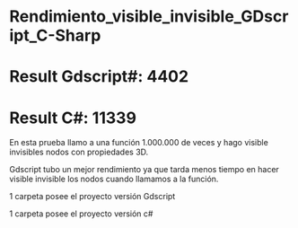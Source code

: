 # Rendimiento_visible_invisible_GDscript_C-Sharp
# Result Gdscript#: 4402
# Result C#: 11339
En esta prueba llamo a una función 1.000.000 de veces y hago visible invisibles nodos con propiedades 3D.

Gdscript tubo un mejor rendimiento ya que tarda menos tiempo en hacer visible invisible los nodos cuando llamamos a la función.

1 carpeta posee el proyecto versión Gdscript

1 carpeta posee el proyecto versión c#








